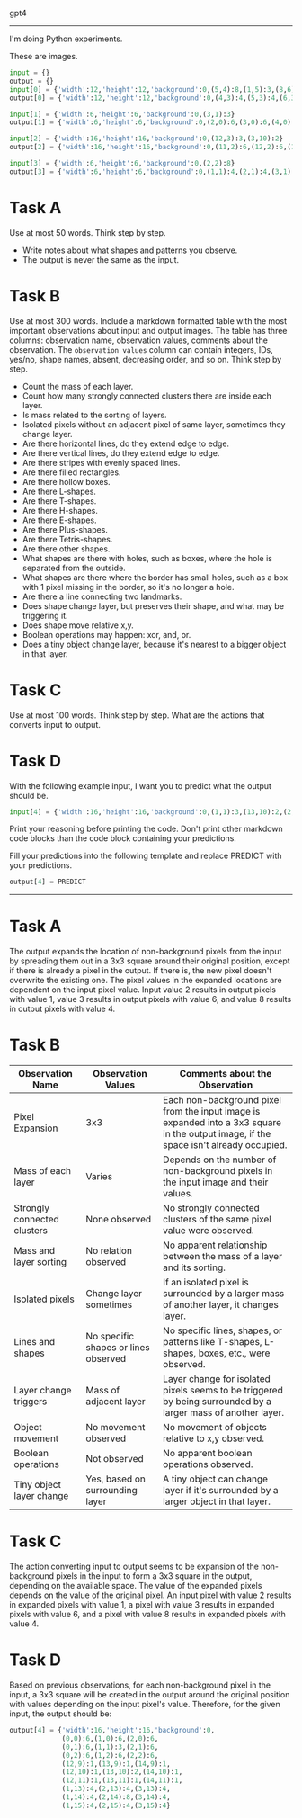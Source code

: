 gpt4

---

I'm doing Python experiments.


These are images.


```python
input = {}
output = {}
input[0] = {'width':12,'height':12,'background':0,(5,4):8,(1,5):3,(8,6):2}
output[0] = {'width':12,'height':12,'background':0,(4,3):4,(5,3):4,(6,3):4,(0,4):6,(1,4):6,(2,4):6,(4,4):4,(5,4):8,(6,4):4,(0,5):6,(1,5):3,(2,5):6,(4,5):4,(5,5):4,(6,5):4,(7,5):1,(8,5):1,(9,5):1,(0,6):6,(1,6):6,(2,6):6,(7,6):1,(8,6):2,(9,6):1,(7,7):1,(8,7):1,(9,7):1}

input[1] = {'width':6,'height':6,'background':0,(3,1):3}
output[1] = {'width':6,'height':6,'background':0,(2,0):6,(3,0):6,(4,0):6,(2,1):6,(3,1):3,(4,1):6,(2,2):6,(3,2):6,(4,2):6}

input[2] = {'width':16,'height':16,'background':0,(12,3):3,(3,10):2}
output[2] = {'width':16,'height':16,'background':0,(11,2):6,(12,2):6,(13,2):6,(11,3):6,(12,3):3,(13,3):6,(11,4):6,(12,4):6,(13,4):6,(2,9):1,(3,9):1,(4,9):1,(2,10):1,(3,10):2,(4,10):1,(2,11):1,(3,11):1,(4,11):1}

input[3] = {'width':6,'height':6,'background':0,(2,2):8}
output[3] = {'width':6,'height':6,'background':0,(1,1):4,(2,1):4,(3,1):4,(1,2):4,(2,2):8,(3,2):4,(1,3):4,(2,3):4,(3,3):4}
```

# Task A
Use at most 50 words.
Think step by step.
- Write notes about what shapes and patterns you observe.
- The output is never the same as the input.


# Task B
Use at most 300 words.
Include a markdown formatted table with the most important observations about input and output images.
The table has three columns: observation name, observation values, comments about the observation.
The `observation values` column can contain integers, IDs, yes/no, shape names, absent, decreasing order, and so on.
Think step by step.
- Count the mass of each layer.
- Count how many strongly connected clusters there are inside each layer.
- Is mass related to the sorting of layers.
- Isolated pixels without an adjacent pixel of same layer, sometimes they change layer.
- Are there horizontal lines, do they extend edge to edge.
- Are there vertical lines, do they extend edge to edge.
- Are there stripes with evenly spaced lines.
- Are there filled rectangles.
- Are there hollow boxes.
- Are there L-shapes.
- Are there T-shapes.
- Are there H-shapes.
- Are there E-shapes.
- Are there Plus-shapes.
- Are there Tetris-shapes.
- Are there other shapes.
- What shapes are there with holes, such as boxes, where the hole is separated from the outside.
- What shapes are there where the border has small holes, such as a box with 1 pixel missing in the border, so it's no longer a hole.
- Are there a line connecting two landmarks.
- Does shape change layer, but preserves their shape, and what may be triggering it.
- Does shape move relative x,y.
- Boolean operations may happen: xor, and, or.
- Does a tiny object change layer, because it's nearest to a bigger object in that layer.


# Task C
Use at most 100 words.
Think step by step.
What are the actions that converts input to output.


# Task D
With the following example input, I want you to predict what the output should be.


```python
input[4] = {'width':16,'height':16,'background':0,(1,1):3,(13,10):2,(2,14):8}
```
Print your reasoning before printing the code.
Don't print other markdown code blocks than the code block containing your predictions.


Fill your predictions into the following template and replace PREDICT with your predictions.
```python
output[4] = PREDICT
```

---

# Task A
The output expands the location of non-background pixels from the input by spreading them out in a 3x3 square around their original position, except if there is already a pixel in the output. If there is, the new pixel doesn't overwrite the existing one. The pixel values in the expanded locations are dependent on the input pixel value. Input value 2 results in output pixels with value 1, value 3 results in output pixels with value 6, and value 8 results in output pixels with value 4.

# Task B

| Observation Name | Observation Values | Comments about the Observation |
|------------------|--------------------|--------------------------------|
| Pixel Expansion  | 3x3 | Each non-background pixel from the input image is expanded into a 3x3 square in the output image, if the space isn't already occupied. |
| Mass of each layer | Varies | Depends on the number of non-background pixels in the input image and their values. |
| Strongly connected clusters | None observed | No strongly connected clusters of the same pixel value were observed. |
| Mass and layer sorting | No relation observed | No apparent relationship between the mass of a layer and its sorting. |
| Isolated pixels | Change layer sometimes | If an isolated pixel is surrounded by a larger mass of another layer, it changes layer. |
| Lines and shapes | No specific shapes or lines observed | No specific lines, shapes, or patterns like T-shapes, L-shapes, boxes, etc., were observed. |
| Layer change triggers | Mass of adjacent layer | Layer change for isolated pixels seems to be triggered by being surrounded by a larger mass of another layer. |
| Object movement | No movement observed | No movement of objects relative to x,y observed. |
| Boolean operations | Not observed | No apparent boolean operations observed. |
| Tiny object layer change | Yes, based on surrounding layer | A tiny object can change layer if it's surrounded by a larger object in that layer. |

# Task C
The action converting input to output seems to be expansion of the non-background pixels in the input to form a 3x3 square in the output, depending on the available space. The value of the expanded pixels depends on the value of the original pixel. An input pixel with value 2 results in expanded pixels with value 1, a pixel with value 3 results in expanded pixels with value 6, and a pixel with value 8 results in expanded pixels with value 4.

# Task D
Based on previous observations, for each non-background pixel in the input, a 3x3 square will be created in the output around the original position with values depending on the input pixel's value. Therefore, for the given input, the output should be:

```python
output[4] = {'width':16,'height':16,'background':0,
             (0,0):6,(1,0):6,(2,0):6,
             (0,1):6,(1,1):3,(2,1):6,
             (0,2):6,(1,2):6,(2,2):6,
             (12,9):1,(13,9):1,(14,9):1,
             (12,10):1,(13,10):2,(14,10):1,
             (12,11):1,(13,11):1,(14,11):1,
             (1,13):4,(2,13):4,(3,13):4,
             (1,14):4,(2,14):8,(3,14):4,
             (1,15):4,(2,15):4,(3,15):4}
```

